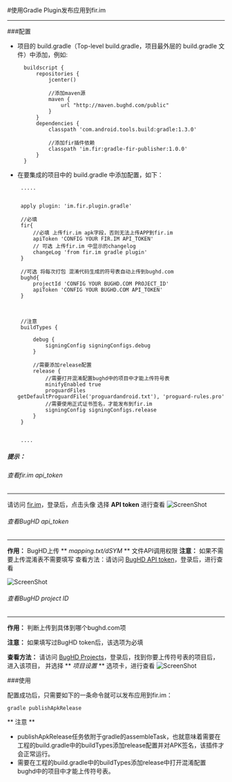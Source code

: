 #使用Gradle Plugin发布应用到fir.im

***

###配置 
* 项目的 build.gradle（Top-level build.gradle，项目最外层的 build.gradle 文件）中添加，例如:
		
		buildscript {
  			repositories {
   				jcenter() 
   				  			 
   				//添加maven源  	
    			maven { 
           			url "http://maven.bughd.com/public"
    			}
  			}
  			dependencies {
        		classpath 'com.android.tools.build:gradle:1.3.0'
        		
        		//添加fir插件依赖
        		classpath 'im.fir:gradle-fir-publisher:1.0.0'
   			}
  		} 
 * 在要集成的项目中的 build.gradle 中添加配置，如下：
 		
 		.....
 		
 		
 		apply plugin: 'im.fir.plugin.gradle'
 		
 		//必填 
		fir{
		 	//必填 上传fir.im apk字段，否则无法上传APP到fir.im
    		apiToken 'CONFIG YOUR FIR.IM API_TOKEN'
    		// 可选 上传fir.im 中显示的changelog
    		changeLog 'from fir.im gradle plugin'
		}
		
		//可选 将每次打包 混淆代码生成的符号表自动上传到bughd.com
		bughd{
    		projectId 'CONFIG YOUR BUGHD.COM PROJECT_ID'
    		apiToken 'CONFIG YOUR BUGHD.COM API_TOKEN'
		}
		
		
		
		//注意
		buildTypes {
		 
		 	debug {
            	signingConfig signingConfigs.debug
        	}
        	
			//需要添加release配置
        	release {
        	    //需要打开混淆配置bughd中的项目中才能上传符号表
            	minifyEnabled true
            	proguardFiles getDefaultProguardFile('proguardandroid.txt'), 'proguard-rules.pro'
            	//需要使用正式证书签名，才能发布到fir.im
            	signingConfig signingConfigs.release
    		}
		}

		
		....
		
		


##### *提示：*

###### 查看fir.im api_token
***

请访问 [fir.im](http://fir.im/apps)，登录后，点击头像 选择 **API token** 进行查看
![ScreenShot](http://ww1.sinaimg.cn/large/6f260d67jw1exvzwzkfkrj20ye0hwmza.jpg)

###### 查看BugHD api_token
***

 **作用：** BugHD上传 ** *mapping.txt/dSYM* ** 文件API调用权限
 **注意：** 如果不需要上传混淆表不需要填写
 查看方法：请访问 [BugHD API token](http://bughd.com/account)，登录后，进行查看
 	
 ![ScreenShot](http://ww4.sinaimg.cn/large/6f260d67jw1exvzyp9z2xj20nl0cwjs8.jpg)
 

###### 查看BugHD project ID
***
  
**作用：** 判断上传到具体到哪个bughd.com项
 
**注意：** 如果填写过BugHD token后，该选项为必填

**查看方法：** 请访问 [BugHD Projects](http://bughd.com/projects)，登录后，找到你要上传符号表的项目后，进入该项目， 并选择 ** *项目设置* ** 选项卡，进行查看
![ScreenShot](http://ww1.sinaimg.cn/large/6f260d67jw1exvzzdv0dcj20n50ccjs5.jpg)


###使用

配置成功后，只需要如下的一条命令就可以发布应用到fir.im：

	gradle publishApkRelease 

** 注意 ** 

* publishApkRelease任务依附于gradle的assembleTask，也就意味着需要在工程的build.gradle中的buildTypes添加release配置并对APK签名，该插件才会正常运行。
*  需要在工程的build.gradle中的buildTypes添加release中打开混淆配置 bughd中的项目中才能上传符号表。
